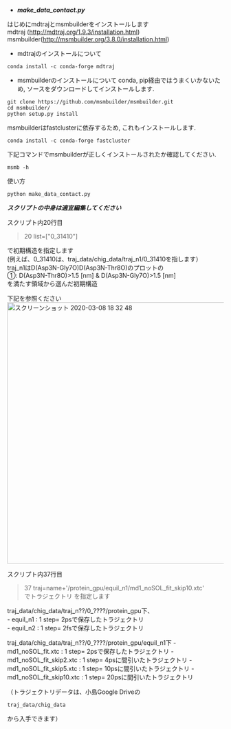 - ***make_data_contact.py***

はじめにmdtrajとmsmbuilderをインストールします   
mdtraj (http://mdtraj.org/1.9.3/installation.html)   
msmbuilder(http://msmbuilder.org/3.8.0/installation.html) 

- mdtrajのインストールについて
```
conda install -c conda-forge mdtraj
```
- msmbuilderのインストールについて
conda, pip経由ではうまくいかないため, ソースをダウンロードしてインストールします.
```
git clone https://github.com/msmbuilder/msmbuilder.git
cd msmbuilder/
python setup.py install
```
msmbuilderはfastclusterに依存するため, これもインストールします.
```
conda install -c conda-forge fastcluster
```
下記コマンドでmsmbuilderが正しくインストールされたか確認してください.
```
msmb -h
```

使い方
```
python make_data_contact.py
```

***スクリプトの中身は適宜編集してください***

スクリプト内20行目   

> 20 list=["0_31410"]

で初期構造を指定します   
(例えば、0_31410は、traj_data/chig_data/traj_n1/0_31410を指します）      
traj_n1はD(Asp3N-Gly7O)D(Asp3N-Thr8O)のプロットの   
①: D(Asp3N-Thr8O)>1.5 [nm] & D(Asp3N-Gly7O)>1.5 [nm]    
を満たす領域から選んだ初期構造   

下記を参照ください      
<img width="606" alt="スクリーンショット 2020-03-08 18 32 48" src="https://user-images.githubusercontent.com/39581094/76160344-b177c480-616c-11ea-9054-ddb7e2d7f53f.png">

スクリプト内37行目

> 37     traj=name+'/protein_gpu/equil_n1/md1_noSOL_fit_skip10.xtc'   
でトラジェクトリ を指定します   

traj_data/chig_data/traj_n??/0_????/protein_gpu下、   
    - equil_n1 : 1 step= 2psで保存したトラジェクトリ    
    - equil_n2 : 1 step= 2fsで保存したトラジェクトリ   

traj_data/chig_data/traj_n??/0_????/protein_gpu/equil_n1下
    - md1_noSOL_fit.xtc             : 1 step= 2psで保存したトラジェクトリ 
    - md1_noSOL_fit_skip2.xtc       : 1 step= 4psに間引いたトラジェクトリ 
    - md1_noSOL_fit_skip5.xtc       : 1 step= 10psに間引いたトラジェクトリ 
    - md1_noSOL_fit_skip10.xtc      : 1 step= 20psに間引いたトラジェクトリ

（トラジェクトリデータは、小島Google Driveの
```
traj_data/chig_data
```
から入手できます）      
